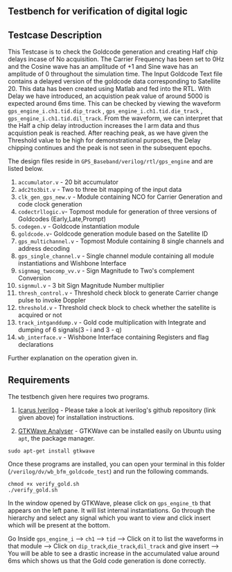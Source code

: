 ## Testbench for verification of digital logic

## Testcase Description

This Testcase is to check the Goldcode generation and creating Half chip delays incase of No acquisition. The Carrier Frequency has been set to 0Hz and the Cosine wave has an amplitude of +1 and Sine wave has an amplitude of 0 throughout the simulation time. 
The Input Goldcode Text file contains a delayed version of the goldcode data corresponding to Satellite 20. This data has been created using Matlab and fed into the RTL. With Delay we have introduced, an acquistion peak value of around 5000 is expected around 6ms time.
This can be checked by viewing the waveform `gps_engine_i.ch1.tid.dip_track` , `gps_engine_i.ch1.tid.die_track` , `gps_engine_i.ch1.tid.dil_track`.
From the waveform, we can interpret that the Half a chip delay introduction increases the I arm data and thus acquistion peak is reached. After reaching peak, as we have given the Threshold value to be high for demonstrational purposes, the Delay chipping continues and the peak is not seen in the subsequent epochs.

The design files reside in `GPS_Baseband/verilog/rtl/gps_engine` and are listed below.

1. `accumulator.v` - 20 bit accumulator 
2. `adc2to3bit.v` - Two to three bit mapping of the input data
3. `clk_gen_gps_new.v` - Module containing NCO for Carrier Generation and code clock generation
4. `codectrllogic.v`- Topmost module for generation of three versions of Goldcodes (Early,Late,Prompt)
5. `codegen.v` - Goldcode instantiation module
6. `goldcode.v`- Goldcode generation module based on the Satellite ID
7. `gps_multichannel.v` - Topmost Module containing 8 single channels and address decoding
8. `gps_single_channel.v` - Single channel module containing all module instantiations and Wishbone Interface
9. `signmag_twocomp_vv.v` - Sign Magnitude to Two's complement Conversion
10. `signmul.v` - 3 bit Sign Magnitude Number multiplier
11. `thresh_control.v` - Threshold check block to generate Carrier change pulse to invoke Doppler
12. `threshold.v` - Threshold check block to check whether the satellite is acquired or not
13. `track_intganddump.v` - Gold code multiplication with Integrate and dumping of 6 signals(3 - i and 3 - q)
14. `wb_interface.v` - Wishbone Interface containing Registers and flag declarations

Further explanation on the operation given in.

## Requirements

The testbench given here requires two programs.

1. [Icarus Iverilog](https://github.com/steveicarus/iverilog) - Please take a look at iverilog's github repository (link given above) for installation instructions.

2. [GTKWave Analyser](http://gtkwave.sourceforge.net/) - GTKWave can be installed easily on Ubuntu using `apt`, the package manager.

```
sudo apt-get install gtkwave
```

Once these programs are installed, you can open your terminal in this folder (`/verilog/dv/wb_bfm_goldcode_test`) and run the following commands.

```
chmod +x verify_gold.sh
./verify_gold.sh
```

In the window opened by GTKWave, please click on `gps_engine_tb` that appears on the left pane.
It will list internal instantiations. Go through the hierarchy and select any signal which you want to view and click insert which will be present at the bottom.

Go Inside `gps_engine_i` --> `ch1` --> `tid` --> Click on it to list the waveforms in that module --> Click on `dip_track`,`die_track`,`dil_track` and give insert --> You will be able to see a drastic increase in the accumulated value around 6ms which shows us that the Gold code generation is done correctly.

